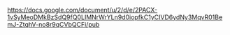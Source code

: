 https://docs.google.com/document/u/2/d/e/2PACX-1vSyMeoDMkBzSdQ9fQ0LIMNrWrYLn9d0iopfkC1yCIVD6ydNy3MqvR01BemJ-ZtqhV-no8r9qCVbQCFi/pub
